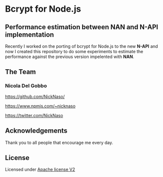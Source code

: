 # Bcrypt for Node.js

## Performance estimation between NAN and N-API implementation

Recently I worked on the porting of bcrypt for Node.js to the new **N-API** and 
now I created this repository to do some experiments to estimate the performance
against the previous version impelented with **NAN**.



## The Team

### Nicola Del Gobbo

<https://github.com/NickNaso/>

<https://www.npmjs.com/~nicknaso>

<https://twitter.com/NickNaso>

## Acknowledgements

Thank you to all people that encourage me every day.

## License

Licensed under [Apache license V2](./LICENSE)
